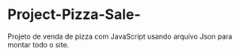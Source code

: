 # Project-Pizza-Sale-
Projeto de venda de pizza com JavaScript usando arquivo Json para montar todo o site.
